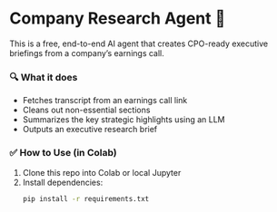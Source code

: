 # Company Research Agent 🧠

This is a free, end-to-end AI agent that creates CPO-ready executive briefings from a company’s earnings call.

### 🔍 What it does
- Fetches transcript from an earnings call link
- Cleans out non-essential sections
- Summarizes the key strategic highlights using an LLM
- Outputs an executive research brief

### ✅ How to Use (in Colab)
1. Clone this repo into Colab or local Jupyter
2. Install dependencies:
   ```bash
   pip install -r requirements.txt
